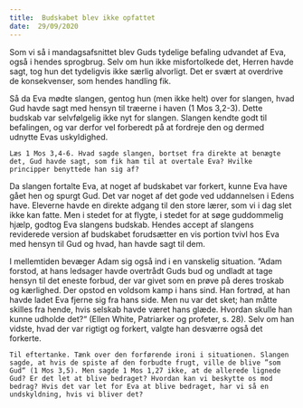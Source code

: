 ```yaml
---
title:  Budskabet blev ikke opfattet
date:  29/09/2020
---
```


Som vi så i mandagsafsnittet blev Guds tydelige befaling udvandet af Eva, også i hendes sprogbrug. Selv om hun ikke misfortolkede det, Herren havde sagt, tog hun det tydeligvis ikke særlig alvorligt. Det er svært at overdrive de konsekvenser, som hendes handling fik.

Så da Eva mødte slangen, gentog hun (men ikke helt) over for slangen, hvad Gud havde sagt med hensyn til træerne i haven (1 Mos 3,2-3). Dette budskab var selvfølgelig ikke nyt for slangen. Slangen kendte godt til befalingen, og var derfor vel forberedt på at fordreje den og dermed udnytte Evas uskyldighed.

`Læs 1 Mos 3,4-6. Hvad sagde slangen, bortset fra direkte at benægte det, Gud havde sagt, som fik ham til at overtale Eva? Hvilke principper benyttede han sig af?`

Da slangen fortalte Eva, at noget af budskabet var forkert, kunne Eva have gået hen og spurgt Gud. Det var noget af det gode ved uddannelsen i Edens have. Eleverne havde en direkte adgang til den store lærer, som vi i dag slet ikke kan fatte. Men i stedet for at flygte, i stedet for at søge guddommelig hjælp, godtog Eva slangens budskab. Hendes accept af slangens reviderede version af budskabet forudsætter en vis portion tvivl hos Eva med hensyn til Gud og hvad, han havde sagt til dem.

I mellemtiden bevæger Adam sig også ind i en vanskelig situation. ”Adam forstod, at hans ledsager havde overtrådt Guds bud og undladt at tage hensyn til det eneste forbud, der var givet som en prøve på deres troskab og kærlighed. Der opstod en voldsom kamp i hans sind. Han fortrød, at han havde ladet Eva fjerne sig fra hans side. Men nu var det sket; han måtte skilles fra hende, hvis selskab havde været hans glæde. Hvordan skulle han kunne udholde det?“ (Ellen White, Patriarker og profeter, s. 28). Selv om han vidste, hvad der var rigtigt og forkert, valgte han desværre også det forkerte.

`Til eftertanke. Tænk over den forførende ironi i situationen. Slangen sagde, at hvis de spiste af den forbudte frugt, ville de blive ”som Gud“ (1 Mos 3,5). Men sagde 1 Mos 1,27 ikke, at de allerede lignede Gud? Er det let at blive bedraget? Hvordan kan vi beskytte os mod bedrag? Hvis det var let for Eva at blive bedraget, har vi så en undskyldning, hvis vi bliver det?`